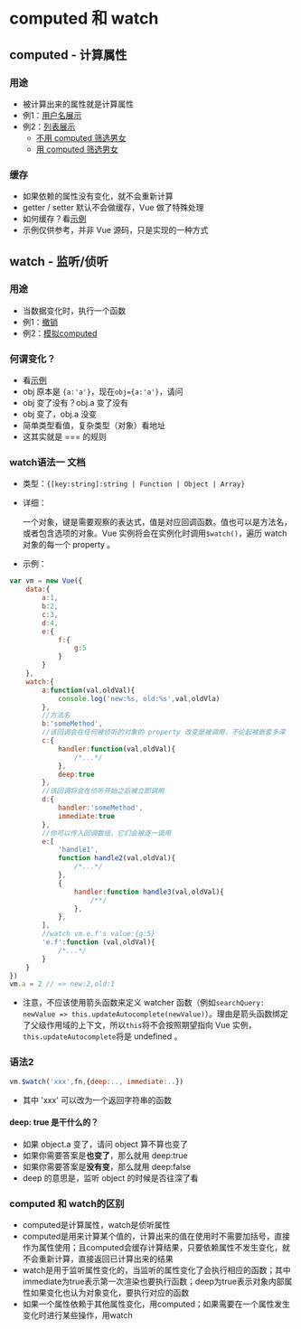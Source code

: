 # computed 和 watch

## computed - 计算属性

### 用途

* 被计算出来的属性就是计算属性
* 例1：[用户名展示](https://codesandbox.io/s/compassionate-lake-xyjkw)
* 例2：[列表展示](https://codesandbox.io/s/sleepy-brook-721ec)
  * [不用 computed 筛选男女](https://codesandbox.io/s/modest-matsumoto-pd03w)
  * [用 computed 筛选男女](https://codesandbox.io/s/little-breeze-hdx44)

### 缓存

* 如果依赖的属性没有变化，就不会重新计算
* getter / setter 默认不会做缓存，Vue 做了特殊处理
* 如何缓存？看[示例]() 
* 示例仅供参考，并非 Vue 源码，只是实现的一种方式

## watch - 监听/侦听

### 用途

* 当数据变化时，执行一个函数
* 例1：[撤销](https://codesandbox.io/s/lucid-shamir-cpcw3)
* 例2：[模拟computed](https://codesandbox.io/s/objective-star-vu2h3)

### 何谓变化？

* 看[示例](https://codesandbox.io/s/still-snowflake-m62t1)
* obj 原本是 `{a:'a'}`，现在`obj={a:'a'}`，请问
* obj 变了没有？obj.a 变了没有
* obj 变了，obj.a 没变
* 简单类型看值，复杂类型（对象）看地址
* 这其实就是 === 的规则

### watch语法一 文档

* 类型：`{[key:string]:string | Function | Object | Array}`

* 详细：

  一个对象，键是需要观察的表达式，值是对应回调函数。值也可以是方法名，或者包含选项的对象。Vue 实例将会在实例化时调用`$watch()`，遍历 watch 对象的每一个 property 。

* 示例：

```js
var vm = new Vue({
    data:{
        a:1,
        b:2,
        c:3,
        d:4,
        e:{
            f:{
                g:5
            }
        }
    },
    watch:{
        a:function(val,oldVal){
            console.log('new:%s, old:%s',val,oldVla)
        },
        //方法名
        b:'someMethod',
        //该回调会在任何被侦听的对象的 property 改变是被调用，不论起被嵌套多深
        c:{
            handler:function(val,oldVal){
                /*...*/
            },
            deep:true
        },
        //该回调将会在侦听开始之后被立即调用
        d:{
            handler:'someMethod',
            immediate:true
        },
        //你可以传入回调数组，它们会被逐一调用
        e:[
            'handle1',
            function handle2(val,oldVal){
                /*...*/
            },
            {
                handler:function handle3(val,oldVal){
                    /**/
                },
            },
        ],
        //watch vm.e.f's value:{g:5}
        'e.f':function (val,oldVal){
            /*...*/
        }
    }
})
vm.a = 2 // => new:2,old:1
```

* 注意，不应该使用箭头函数来定义 watcher 函数（例如`searchQuery: newValue => this.updateAutocomplete(newValue)`）。理由是箭头函数绑定了父级作用域的上下文，所以`this`将不会按照期望指向 Vue 实例，`this.updateAutocomplete`将是 undefined 。

### 语法2

```js
vm.$watch('xxx',fn,{deep:.., immediate:..})
```

* 其中 'xxx' 可以改为一个返回字符串的函数

#### deep: true 是干什么的？

* 如果 object.a 变了，请问 object 算不算也变了
* 如果你需要答案是**也变了**，那么就用 deep:true
* 如果你需要答案是**没有变**，那么就用 deep:false
* deep 的意思是，监听 object 的时候是否往深了看

### computed 和 watch的区别

- computed是计算属性，watch是侦听属性
- computed是用来计算某个值的，计算出来的值在使用时不需要加括号，直接作为属性使用；且computed会缓存计算结果，只要依赖属性不发生变化，就不会重新计算，直接返回已计算出来的结果
- watch是用于监听属性变化的，当监听的属性变化了会执行相应的函数；其中immediate为true表示第一次渲染也要执行函数；deep为true表示对象内部属性如果变化也认为对象变化，要执行对应的函数
- 如果一个属性依赖于其他属性变化，用computed；如果需要在一个属性发生变化时进行某些操作，用watch

























